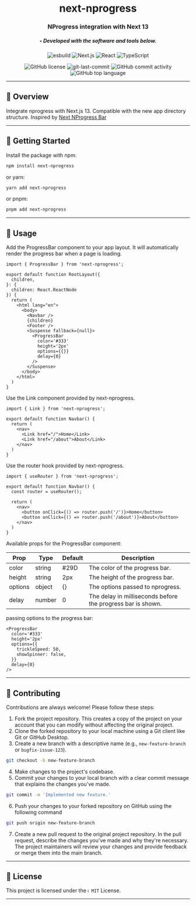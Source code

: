 <div align="center">
<h1 align="center">
next-nprogress
</h1>
<h3>NProgress integration with Next 13</h3>
<h5>◦ Developed with the software and tools below.</h5>


<p align="center">
<img src="https://img.shields.io/badge/esbuild-FFCF00.svg?style&logo=esbuild&logoColor=black" alt="esbuild" />
<img src="https://img.shields.io/badge/Next.js-000000.svg?style&logo=Next.js&logoColor=white" alt="Next.js" />
<img src="https://img.shields.io/badge/React-61DAFB.svg?style&logo=React&logoColor=black" alt="React" />
<img src="https://img.shields.io/badge/TypeScript-3178C6.svg?style&logo=TypeScript&logoColor=white" alt="TypeScript" />
</p>
<img src="https://img.shields.io/github/license/lexz451/next-nprogress?style&color=5D6D7E" alt="GitHub license" />
<img src="https://img.shields.io/github/last-commit/lexz451/next-nprogress?style&color=5D6D7E" alt="git-last-commit" />
<img src="https://img.shields.io/github/commit-activity/m/lexz451/next-nprogress?style&color=5D6D7E" alt="GitHub commit activity" />
<img src="https://img.shields.io/github/languages/top/lexz451/next-nprogress?style&color=5D6D7E" alt="GitHub top language" />
</div>

---

## 📍 Overview

Integrate nprogress with Next.js 13. Compatible with the new app directory structure. Inspired by [Next NProgress Bar](https://github.com/Skyleen77/next-nprogress-bar)

---

## 🚀 Getting Started

Install the package with npm:

```sh
npm install next-nprogress
```
or yarn:

```sh
yarn add next-nprogress
```
or pnpm:

```sh
pnpm add next-nprogress
```

---

## 📖 Usage

Add the ProgressBar component to your app layout. It will automatically render the progress bar when a page is loading.

```tsx
import { ProgressBar } from 'next-nprogress';

export default function RootLayout({
  children,
}: {
  children: React.ReactNode
}) {
  return (
    <html lang="en">
      <body>
        <Navbar />
        {children}
        <Footer />
        <Suspense fallback={null}>
          <ProgressBar
            color='#333'
            height='2px'
            options={{}}
            delay={0}
          />
        </Suspense>
      </body>
    </html>
  )
}
```

Use the Link component provided by next-nprogress.

```tsx
import { Link } from 'next-nprogress';

export default function Navbar() {
  return (
    <nav>
      <Link href="/">Home</Link>
      <Link href="/about">About</Link>
    </nav>
  )
}
```

Use the router hook provided by next-nprogress.

```tsx
import { useRouter } from 'next-nprogress';

export default function Navbar() {
  const router = useRouter();

  return (
    <nav>
      <button onClick={() => router.push('/')}>Home</button>
      <button onClick={() => router.push('/about')}>About</button>
    </nav>
  )
}
```

Available props for the ProgressBar component:

| Prop | Type | Default | Description |
| --- | --- | --- | --- |
| color | string | #29D | The color of the progress bar. |
| height | string | 2px | The height of the progress bar. |
| options | object | {} | The options passed to nprogress. |
| delay | number | 0 | The delay in milliseconds before the progress bar is shown. |

passing options to the progress bar:

```tsx
<ProgressBar
  color='#333'
  height='2px'
  options={{
    trickleSpeed: 50,
    showSpinner: false,
  }}
  delay={0}
/>
```

---
## 🤝 Contributing

Contributions are always welcome! Please follow these steps:
1. Fork the project repository. This creates a copy of the project on your account that you can modify without affecting the original project.
2. Clone the forked repository to your local machine using a Git client like Git or GitHub Desktop.
3. Create a new branch with a descriptive name (e.g., `new-feature-branch` or `bugfix-issue-123`).
```sh
git checkout -b new-feature-branch
```
4. Make changes to the project's codebase.
5. Commit your changes to your local branch with a clear commit message that explains the changes you've made.
```sh
git commit -m 'Implemented new feature.'
```
6. Push your changes to your forked repository on GitHub using the following command
```sh
git push origin new-feature-branch
```
7. Create a new pull request to the original project repository. In the pull request, describe the changes you've made and why they're necessary.
The project maintainers will review your changes and provide feedback or merge them into the main branch.

---

## 📄 License

This project is licensed under the `ℹ️ MIT` License.

---
